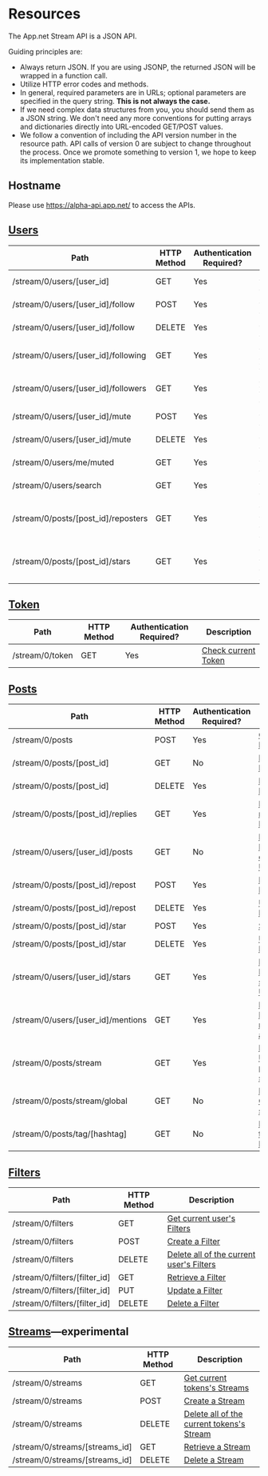 # Resources
The App.net Stream API is a JSON API.

Guiding principles are:

* Always return JSON. If you are using JSONP, the returned JSON will be wrapped in a function call.
* Utilize HTTP error codes and methods.
* In general, required parameters are in URLs; optional parameters are specified in the query string. **This is not always the case.**
* If we need complex data structures from you, you should send them as a JSON string. We don't need any more conventions for putting arrays and dictionaries directly into URL-encoded GET/POST values.
* We follow a convention of including the API version number in the resource path. API calls of version 0 are subject to change throughout the process. Once we promote something to version 1, we hope to keep its implementation stable.

## Hostname
Please use https://alpha-api.app.net/ to access the APIs.

## [Users](/appdotnet/api-spec/blob/master/resources/users.md)
<table>
    <thead>
        <tr>
            <th>Path</th>
            <th>HTTP Method</th>
            <th>Authentication Required?</th>
            <th>Description</th>
        </tr>
    </thead>
    <tbody>
        <tr>
            <td>/stream/0/users/[user_id]</td>
            <td>GET</td>
            <td>Yes</td>
            <td><a href="/appdotnet/api-spec/blob/master/resources/users.md#retrieve-a-user">Retrieve a User</a></td>
        </tr>
        <tr>
            <td>/stream/0/users/[user_id]/follow</td>
            <td>POST</td>
            <td>Yes</td>
            <td><a href="/appdotnet/api-spec/blob/master/resources/users.md#follow-a-user">Follow a User</a></td>
        </tr>
        <tr>
            <td>/stream/0/users/[user_id]/follow</td>
            <td>DELETE</td>
            <td>Yes</td>
            <td><a href="/appdotnet/api-spec/blob/master/resources/users.md#unfollow-a-user">Unfollow a User</a></td>
        </tr>
        <tr>
            <td>/stream/0/users/[user_id]/following</td>
            <td>GET</td>
            <td>Yes</td>
            <td><a href="/appdotnet/api-spec/blob/master/resources/users.md#list-users-a-user-is-following">List users a User is following</a></td>
        </tr>
        <tr>
            <td>/stream/0/users/[user_id]/followers</td>
            <td>GET</td>
            <td>Yes</td>
            <td><a href="/appdotnet/api-spec/blob/master/resources/users.md#list-users-following-a-user">List users following a User</a></td>
        </tr>
        <tr>
            <td>/stream/0/users/[user_id]/mute</td>
            <td>POST</td>
            <td>Yes</td>
            <td><a href="/appdotnet/api-spec/blob/master/resources/users.md#mute-a-user">Mute a User</a></td>
        </tr>
        <tr>
            <td>/stream/0/users/[user_id]/mute</td>
            <td>DELETE</td>
            <td>Yes</td>
            <td><a href="/appdotnet/api-spec/blob/master/resources/users.md#unmute-a-user">Unmute a User</a></td>
        </tr>
        <tr>
            <td>/stream/0/users/me/muted</td>
            <td>GET</td>
            <td>Yes</td>
            <td><a href="/appdotnet/api-spec/blob/master/resources/users.md#list-muted-users">List muted Users</a></td>
        </tr>
        <tr>
            <td>/stream/0/users/search</td>
            <td>GET</td>
            <td>Yes</td>
            <td><a href="/appdotnet/api-spec/blob/master/resources/users.md#search-for-users">Search for Users</a></td>
        </tr>
        <tr>
            <td>/stream/0/posts/[post_id]/reposters</td>
            <td>GET</td>
            <td>Yes</td>
            <td><a href="/appdotnet/api-spec/blob/master/resources/users.md#list-users-who-have-reposted-a-post">List Users who have reposted a Post</a></td>
        </tr>
        <tr>
            <td>/stream/0/posts/[post_id]/stars</td>
            <td>GET</td>
            <td>Yes</td>
            <td><a href="/appdotnet/api-spec/blob/master/resources/users.md#list-users-who-have-starred-a-post">List Users who have starred a Post</a></td>
        </tr>
    </tbody>
</table>

## [Token](/appdotnet/api-spec/blob/master/resources/token.md)
<table>
    <thead>
        <tr>
            <th>Path</th>
            <th>HTTP Method</th>
            <th>Authentication Required?</th>
            <th>Description</th>
        </tr>
    </thead>
    <tbody>
        <tr>
            <td>/stream/0/token</td>
            <td>GET</td>
            <td>Yes</td>
            <td><a href="/appdotnet/api-spec/blob/master/resources/token.md#retrieve-current-token">Check current Token</a></td>
        </tr>
    </tbody>
</table>


## [Posts](/appdotnet/api-spec/blob/master/resources/posts.md)
<table>
    <thead>
        <tr>
            <th>Path</th>
            <th>HTTP Method</th>
            <th>Authentication Required?</th>
            <th>Description</th>
        </tr>
    </thead>
    <tbody>
        <tr>
            <td>/stream/0/posts</td>
            <td>POST</td>
            <td>Yes</td>
            <td><a href="/appdotnet/api-spec/blob/master/resources/posts.md#create-a-post">Create a Post</a></td>
        </tr>
        <tr>
            <td>/stream/0/posts/[post_id]</td>
            <td>GET</td>
            <td>No</td>
            <td><a href="/appdotnet/api-spec/blob/master/resources/posts.md#retrieve-a-post">Retrieve a Post</a></td>
        </tr>
        <tr>
            <td>/stream/0/posts/[post_id]</td>
            <td>DELETE</td>
            <td>Yes</td>
            <td><a href="/appdotnet/api-spec/blob/master/resources/posts.md#delete-a-post">Delete a Post</a></td>
        </tr>
        <tr>
            <td>/stream/0/posts/[post_id]/replies</td>
            <td>GET</td>
            <td>Yes</td>
            <td><a href="/appdotnet/api-spec/blob/master/resources/posts.md#retrieve-the-replies-to-a-post">Retrieve the replies to a Post</a></td>
        </tr>
        <tr>
            <td>/stream/0/users/[user_id]/posts</td>
            <td>GET</td>
            <td>No</td>
            <td><a href="/appdotnet/api-spec/blob/master/resources/posts.md#retrieve-posts-created-by-a-user">Retrieve Posts created by a User</a></td>
        </tr>
        <tr>
            <td>/stream/0/posts/[post_id]/repost</td>
            <td>POST</td>
            <td>Yes</td>
            <td><a href="/appdotnet/api-spec/blob/master/resources/posts.md#repost-a-post">Repost a Post</a></td>
        </tr>
        <tr>
            <td>/stream/0/posts/[post_id]/repost</td>
            <td>DELETE</td>
            <td>Yes</td>
            <td><a href="/appdotnet/api-spec/blob/master/resources/posts.md#unrepost-a-post">Unrepost a Post</a></td>
        </tr>
        <tr>
            <td>/stream/0/posts/[post_id]/star</td>
            <td>POST</td>
            <td>Yes</td>
            <td><a href="/appdotnet/api-spec/blob/master/resources/posts.md#star-a-post">Star a Post</a></td>
        </tr>
        <tr>
            <td>/stream/0/posts/[post_id]/star</td>
            <td>DELETE</td>
            <td>Yes</td>
            <td><a href="/appdotnet/api-spec/blob/master/resources/posts.md#unstar-a-post">Unstar a Post</a></td>
        </tr>
        <tr>
            <td>/stream/0/users/[user_id]/stars</td>
            <td>GET</td>
            <td>Yes</td>
            <td><a href="/appdotnet/api-spec/blob/master/resources/posts.md#retrieve-posts-starred-by-a-user">Retrieve Posts starred by a User</a></td>
        </tr>
        <tr>
            <td>/stream/0/users/[user_id]/mentions</td>
            <td>GET</td>
            <td>Yes</td>
            <td><a href="/appdotnet/api-spec/blob/master/resources/posts.md#retrieve-posts-mentioning-a-user">Retrieve Posts mentioning a User</a></td>
        </tr>
        <tr>
            <td>/stream/0/posts/stream</td>
            <td>GET</td>
            <td>Yes</td>
            <td><a href="/appdotnet/api-spec/blob/master/resources/posts.md#retrieve-a-users-personalized-stream">Retrieve a User's personalized stream</a></td>
        </tr>
        <tr>
            <td>/stream/0/posts/stream/global</td>
            <td>GET</td>
            <td>No</td>
            <td><a href="/appdotnet/api-spec/blob/master/resources/posts.md#retrieve-the-global-stream">Retrieve the Global stream</a></td>
        </tr>
        <tr>
            <td>/stream/0/posts/tag/[hashtag]</td>
            <td>GET</td>
            <td>No</td>
            <td><a href="/appdotnet/api-spec/blob/master/resources/posts.md#retrieve-tagged-posts">Retrieve tagged Posts</a></td>
        </tr>
    </tbody>
</table>

## [Filters](/appdotnet/api-spec/blob/master/resources/filters.md)

<table>
    <thead>
        <tr>
            <th>Path</th>
            <th>HTTP Method</th>
            <th>Description</th>
        </tr>
    </thead>
    <tbody>
        <tr>
            <td>/stream/0/filters</td>
            <td>GET</td>
            <td><a href="/appdotnet/api-spec/blob/master/resources/filters.md#get-current-users-filters">Get current user's Filters</a></td>
        </tr>
        <tr>
            <td>/stream/0/filters</td>
            <td>POST</td>
            <td><a href="/appdotnet/api-spec/blob/master/resources/filters.md#create-a-filter">Create a Filter</a></td>
        </tr>
        <tr>
            <td>/stream/0/filters</td>
            <td>DELETE</td>
            <td><a href="/appdotnet/api-spec/blob/master/resources/filters.md#delete-all-of-the-current-users-filters">Delete all of the current user's Filters</a></td>
        </tr>
        <tr>
            <td>/stream/0/filters/[filter_id]</td>
            <td>GET</td>
            <td><a href="/appdotnet/api-spec/blob/master/resources/filters.md#retrieve-a-filter">Retrieve a Filter</a></td>
        </tr>
        <tr>
            <td>/stream/0/filters/[filter_id]</td>
            <td>PUT</td>
            <td><a href="/appdotnet/api-spec/blob/master/resources/filters.md#update-a-filter">Update a Filter</a></td>
        </tr>
        <tr>
            <td>/stream/0/filters/[filter_id]</td>
            <td>DELETE</td>
            <td><a href="/appdotnet/api-spec/blob/master/resources/filters.md#delete-a-filter">Delete a Filter</a></td>
        </tr>
    </tbody>
</table>

## [Streams](/appdotnet/api-spec/blob/master/resources/streams.md)&mdash;experimental
<table>
    <thead>
        <tr>
            <th>Path</th>
            <th>HTTP Method</th>
            <th>Description</th>
        </tr>
    </thead>
    <tbody>
        <tr>
            <td>/stream/0/streams</td>
            <td>GET</td>
            <td><a href="/appdotnet/api-spec/blob/master/resources/streams.md#get-current-tokens-streams">Get current tokens's Streams</a></td>
        </tr>
        <tr>
            <td>/stream/0/streams</td>
            <td>POST</td>
            <td><a href="/appdotnet/api-spec/blob/master/resources/streams.md#create-a-stream">Create a Stream</a></td>
        </tr>
        <tr>
            <td>/stream/0/streams</td>
            <td>DELETE</td>
            <td><a href="/appdotnet/api-spec/blob/master/resources/streams.md#delete-all-of-the-current-tokens-streams">Delete all of the current tokens's Stream</a></td>
        </tr>
        <tr>
            <td>/stream/0/streams/[streams_id]</td>
            <td>GET</td>
            <td><a href="/appdotnet/api-spec/blob/master/resources/streams.md#retrieve-a-stream">Retrieve a Stream</a></td>
        </tr>
        <tr>
            <td>/stream/0/streams/[streams_id]</td>
            <td>DELETE</td>
            <td><a href="/appdotnet/api-spec/blob/master/resources/streams.md#delete-a-stream">Delete a Stream</a></td>
        </tr>
    </tbody>
</table>
